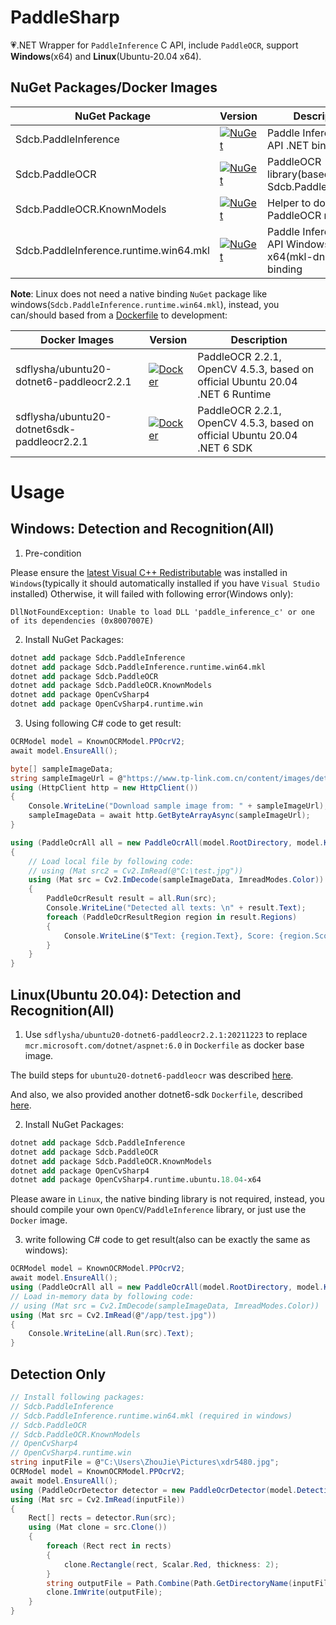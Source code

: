 # PaddleSharp

💗.NET Wrapper for `PaddleInference` C API, include `PaddleOCR`, support **Windows**(x64) and **Linux**(Ubuntu-20.04 x64).

## NuGet Packages/Docker Images

| NuGet Package                          | Version                                                                                                                                                  | Description                                                |
| -------------------------------------- | -------------------------------------------------------------------------------------------------------------------------------------------------------- | ---------------------------------------------------------- |
| Sdcb.PaddleInference                   | [![NuGet](https://img.shields.io/nuget/v/Sdcb.PaddleInference.svg)](https://nuget.org/packages/Sdcb.PaddleInference)                                     | Paddle Inference C API .NET binding                        |
| Sdcb.PaddleOCR                         | [![NuGet](https://img.shields.io/nuget/v/Sdcb.PaddleOCR.svg)](https://nuget.org/packages/Sdcb.PaddleOCR)                                                 | PaddleOCR library(based on Sdcb.PaddleInference)           |
| Sdcb.PaddleOCR.KnownModels             | [![NuGet](https://img.shields.io/nuget/v/Sdcb.PaddleOCR.KnownModels.svg)](https://nuget.org/packages/Sdcb.PaddleOCR.KnownModels)                         | Helper to download PaddleOCR models                        |
| Sdcb.PaddleInference.runtime.win64.mkl | [![NuGet](https://img.shields.io/nuget/v/Sdcb.PaddleInference.runtime.win64.mkl.svg)](https://nuget.org/packages/Sdcb.PaddleInference.runtime.win64.mkl) | Paddle Inference C API Windows x64(mkl-dnn) Native binding |

**Note**: Linux does not need a native binding `NuGet` package like windows(`Sdcb.PaddleInference.runtime.win64.mkl`), instead, you can/should based from a [Dockerfile](https://hub.docker.com/r/sdflysha/ubuntu20-dotnet6-paddleocr2.2.1) to development:

| Docker Images                               | Version                                                                                | Description                                                                  |
| ------------------------------------------- | -------------------------------------------------------------------------------------- | ---------------------------------------------------------------------------- |
| sdflysha/ubuntu20-dotnet6-paddleocr2.2.1    | [![Docker](https://img.shields.io/docker/v/sdflysha/ubuntu20-dotnet6-paddleocr2.2.1)](https://hub.docker.com/r/sdflysha/ubuntu20-dotnet6-paddleocr2.2.1)    | PaddleOCR 2.2.1, OpenCV 4.5.3, based on official Ubuntu 20.04 .NET 6 Runtime |
| sdflysha/ubuntu20-dotnet6sdk-paddleocr2.2.1 | [![Docker](https://img.shields.io/docker/v/sdflysha/ubuntu20-dotnet6sdk-paddleocr2.2.1)](https://hub.docker.com/r/sdflysha/ubuntu20-dotnet6sdk-paddleocr2.2.1) | PaddleOCR 2.2.1, OpenCV 4.5.3, based on official Ubuntu 20.04 .NET 6 SDK     |

# Usage

## Windows: Detection and Recognition(All)
1. Pre-condition

Please ensure the [latest Visual C++ Redistributable](https://aka.ms/vs/17/release/vc_redist.x64.exe) was installed in `Windows`(typically it should automatically installed if you have `Visual Studio` installed)
Otherwise, it will failed with following error(Windows only):
```
DllNotFoundException: Unable to load DLL 'paddle_inference_c' or one of its dependencies (0x8007007E)
```

2. Install NuGet Packages:
```ps
dotnet add package Sdcb.PaddleInference
dotnet add package Sdcb.PaddleInference.runtime.win64.mkl
dotnet add package Sdcb.PaddleOCR
dotnet add package Sdcb.PaddleOCR.KnownModels
dotnet add package OpenCvSharp4
dotnet add package OpenCvSharp4.runtime.win
```

3. Using following C# code to get result:
```csharp
OCRModel model = KnownOCRModel.PPOcrV2;
await model.EnsureAll();

byte[] sampleImageData;
string sampleImageUrl = @"https://www.tp-link.com.cn/content/images/detail/2164/TL-XDR5450易展Turbo版-3840px_03.jpg";
using (HttpClient http = new HttpClient())
{
    Console.WriteLine("Download sample image from: " + sampleImageUrl);
    sampleImageData = await http.GetByteArrayAsync(sampleImageUrl);
}

using (PaddleOcrAll all = new PaddleOcrAll(model.RootDirectory, model.KeyPath))
{
	// Load local file by following code:
	// using (Mat src2 = Cv2.ImRead(@"C:\test.jpg"))
	using (Mat src = Cv2.ImDecode(sampleImageData, ImreadModes.Color))
	{
		PaddleOcrResult result = all.Run(src);
		Console.WriteLine("Detected all texts: \n" + result.Text);
		foreach (PaddleOcrResultRegion region in result.Regions)
		{
			Console.WriteLine($"Text: {region.Text}, Score: {region.Score}, RectCenter: {region.Rect.Center}, RectSize: {region.Rect.Size}, Angle: {region.Rect.Angle}");
		}
	}
}
```

## Linux(Ubuntu 20.04): Detection and Recognition(All)
1. Use `sdflysha/ubuntu20-dotnet6-paddleocr2.2.1:20211223` to replace `mcr.microsoft.com/dotnet/aspnet:6.0` in `Dockerfile` as docker base image.

The build steps for `ubuntu20-dotnet6-paddleocr` was described [here](./build/docker/ubuntu20-dotnet6-paddleocr2.2.1/Dockerfile).

And also, we also provided another dotnet6-sdk `Dockerfile`, described [here](./build/docker/ubuntu20-dotnet6sdk-paddleocr2.2.1/Dockerfile).

2. Install NuGet Packages:
```ps
dotnet add package Sdcb.PaddleInference
dotnet add package Sdcb.PaddleOCR
dotnet add package Sdcb.PaddleOCR.KnownModels
dotnet add package OpenCvSharp4
dotnet add package OpenCvSharp4.runtime.ubuntu.18.04-x64
```

Please aware in `Linux`, the native binding library is not required, instead, you should compile your own `OpenCV`/`PaddleInference` library, or just use the `Docker` image.

3. write following C# code to get result(also can be exactly the same as windows):
```csharp
OCRModel model = KnownOCRModel.PPOcrV2;
await model.EnsureAll();
using (PaddleOcrAll all = new PaddleOcrAll(model.RootDirectory, model.KeyPath))
// Load in-memory data by following code:
// using (Mat src = Cv2.ImDecode(sampleImageData, ImreadModes.Color))
using (Mat src = Cv2.ImRead(@"/app/test.jpg"))
{
    Console.WriteLine(all.Run(src).Text);
}
```

## Detection Only
```csharp
// Install following packages:
// Sdcb.PaddleInference
// Sdcb.PaddleInference.runtime.win64.mkl (required in windows)
// Sdcb.PaddleOCR
// Sdcb.PaddleOCR.KnownModels
// OpenCvSharp4
// OpenCvSharp4.runtime.win
string inputFile = @"C:\Users\ZhouJie\Pictures\xdr5480.jpg";
OCRModel model = KnownOCRModel.PPOcrV2;
await model.EnsureAll();
using (PaddleOcrDetector detector = new PaddleOcrDetector(model.DetectionDirectory))
using (Mat src = Cv2.ImRead(inputFile))
{
    Rect[] rects = detector.Run(src);
    using (Mat clone = src.Clone())
    {
        foreach (Rect rect in rects)
        {
            clone.Rectangle(rect, Scalar.Red, thickness: 2);
        }
        string outputFile = Path.Combine(Path.GetDirectoryName(inputFile), "output.jpg");
        clone.ImWrite(outputFile);
    }
}

```

